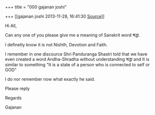 +++
title = "000 gajanan joshi"

+++
[[gajanan joshi	2013-11-28, 16:41:30 [Source](https://groups.google.com/g/samskrita/c/iSgsStsGWoI)]]



Hi All,

  

Can any one of you please give me a meaning of Sanskrit word श्रद्धा.

I definetly know it is not Nishth, Devotion and Faith.

I remember in one discource Shri Panduranga Shastri told that we have even created a word Andha-Shradha without understanding श्रद्धा and It is similar to something "It is a state of a person who is connected to self or GOD"

I do nor remember now what exactly he said.

  

Please reply

  

Regards

  

Gajanan

  

